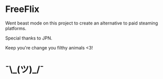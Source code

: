 # FreeFlix 

Went beast mode on this project to create an alternative to paid steaming platforms. 

Special thanks to JPN. 

Keep you're change you filthy animals <3!

#  ¯\\\_(ツ)\_/¯
